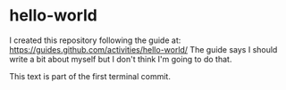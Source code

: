 # hello-world
I created this repository following the guide at: https://guides.github.com/activities/hello-world/
The guide says I should write a bit about myself but I don't think I'm going to do that.

This text is part of the first terminal commit.
